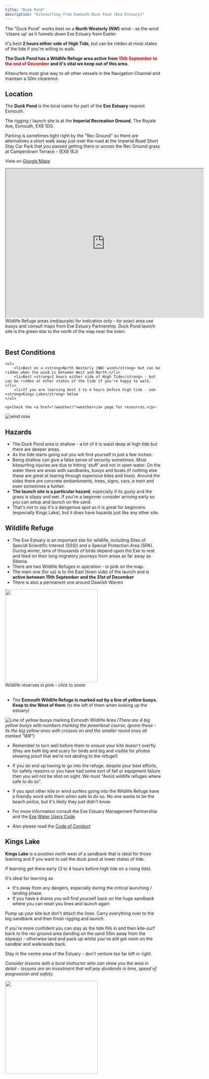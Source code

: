 ```yaml
---
title: "Duck Pond"
description: "Kitesurfing from Exmouth Duck Pond (Exe Estuary)"
---
```


The "Duck Pond" works best on a **North Westerly (NW)** wind - as the wind 'cleans up' as it funnels down Exe Estuary from Exeter. 

It's best **2 hours either side of High Tide**, but can be ridden at most states of the tide if you're willing to walk.

**The Duck Pond has a Wildlife Refuge area active from <span style="color:red">15th September to the end of December</span> and it's vital we keep out of this area.**

Kitesurfers must give way to _all_ other vessels in the Navigation Channel and maintain a 50m clearence.

<!--more-->

## Location

The **Duck Pond** is the local name for part of the **Exe Estuary** nearest Exmouth.

The rigging / launch site is at the **Imperial Recreation Ground**, The Royale Ave, Exmouth, EX8 1DG.

Parking is sometimes tight right by the "Rec Ground" so there are alternatives a short walk away just over the road at the Imperial Road Short Stay Car Park that you passed getting there or across the Rec Ground grass at Camperdown Terrace - (EX8 1EJ)

View on [Google Maps](https://drive.google.com/open?id=1-ZO755CqpeceKO2cMKHwK26Ow30WJCRY&usp=sharing)

<div class="image-container text-center">
<iframe src="https://www.google.com/maps/d/u/0/embed?mid=1-ZO755CqpeceKO2cMKHwK26Ow30WJCRY" width="640" height="480"></iframe>
    <div class="caption">
    Wildlife Refuge areas (red/purple) for indication only - for exact area use buoys and consult maps from Exe Estuary Partnership.
    Duck Pond launch site is the green star to the north of the map near the town.
    </div>
</div>

<br>

## Best Conditions

<div class="row">
  <div class="col-8">

    <ul>
        <li>Best on a <strong>North Westerly (NW) wind</strong> but can be ridden when the wind is between West and North.</li>
        <li>Best <strong>2 hours either side of High Tide</strong> - but can be ridden at other states of the tide if you're happy to walk.</li>
        <li>If you are learning best 3 to 4 hours before high tide - see <strong>Kings Lake</strong> below
    </ul>

    <p>Check the <a href="/weather/">weather</a> page for resources.</p>

  </div>
  <div class="col-4">
    <img src="/images/wind-rose_duckpond_small.png" alt="wind rose">
  </div>  
</div>

## Hazards

* The Duck Pond area is shallow - a lot of it is waist deep at high tide but there are deeper areas.
* As the tide starts going out you will find yourself in just a few inches.
* Being shallow can give a false sense of security sometimes. Most kitesurfing injuries are due to hitting 'stuff' and not in open water. On the water there are areas with sandbanks, buoys and boats (if nothing else these are great at tearing through expensive kites and lines). Around the sides there are concrete embankments, trees, signs, cars, *a train* and even sometimes a funfair.
* **The launch site is a particular hazard**, especially if its gusty and the grass is slippy and wet. If you're a beginner consider arriving early so you can setup and launch on the sand.
* That's not to say it's a dangerous spot as it is great for beginners (especially Kings Lake), but it does have hazards just like any other site.

## Wildlife Refuge
* The Exe Estuary is an important site for wildlife, including Sites of Special Scientific Interest (SSSI) and a Special Protection Area (SPA). During winter, tens of thousands of birds depend upon the Exe to rest and feed on their long migratory journeys from areas as far away as Siberia.
* There are two Wildlife Refuges in operation - in pink on the map.
* The main one (for us) is to the East (town side) of the launch and is **active between 15th September and the 31st of December**
* There is also a permanent one around Dawlish Warren

<div class="image-container text-center">
<a href="/images/exmouth/duckpond-map.png">
    <img src="/images/exmouth/duckpond-map.png" width="300px">
</a>
    <div class="caption">Wildlife reserves in pink - click to zoom</div>
</div>
<br>

* The **Exmouth Wildlife Refuge is marked out by a line of yellow buoys. Keep to the West of them** (to the left of them when looking up the estuary)

![Line of yellow buoys marking Exmouth Wildlife Area](/images/exmouth/duckpond-wildlife-refuge-buoys.jpg)
*(There are 4 big yellow buoys with numbers marking the powerboat course, ignore these - its the big yellow ones with crosses on and the smaller round ones all marked "WR")*

* Remember to turn well before them to ensure your kite doesn't overfly (they are both big and scary for birds and big and visible for photos showing proof that we're not abiding to the refuge!)
* If you do end up having to go into the refuge, despite your best efforts, for safety reasons or you have had some sort of fall or equipment failure then you will not be shot on sight. We must "Avoid wildlife refuges where safe to do so".
* If you spot other kite or wind surfers going into the Wildlife Refuge have a friendly word with them when safe to do so. No one wants to be the beach police, but it's likely they just didn't know.

* For more information consult the Exe Estuary Management Partnership and the [Exe Water Users Code](https://www.exe-estuary.org/exe-codes-of-conduct)
* Also please read the [Code of Conduct](/code-of-conduct/)

## Kings Lake

**Kings Lake** is a position north west of a sandbank that is ideal for those learning and if you want to sail the duck pond at lower states of tide.

If learning get there early (3 to 4 hours before high tide on a rising tide).

It's ideal for learning as

   * It's away from any dangers, especially during the critical launching / landing phase.
   * If you have a drama you will find yourself back on the huge sandbank where you can reset you lines and launch again

Pump up your kite but don't attach the lines. Carry everything over to the big sandbank and then finish rigging and launch.

If you're more confident you can stay as the tide fills in and then kite-surf back to the rec ground area (landing on the sand 50m away from the slipway) - otherwise land and pack up whilst you've still got room on the sandbar and walk/wade back.

Stay in the centre area of the Estuary - don't venture too far left or right.

*Consider lessons with a local instructor who can show you the area in detail - lessons are an investment that will pay dividends in time, speed of progression and safety.*

<div class="image-container text-center">
<a href="/images/exmouth/kings-lake.png">
  <img src="/images/exmouth/kings-lake.png" width="300px">
<a>
